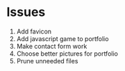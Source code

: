 # Issues
1.  Add favicon
2.  Add javascript game to portfolio
3.  Make contact form work
4.  Choose better pictures for portfolio
5.  Prune unneeded files
